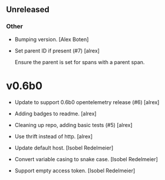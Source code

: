 ## Unreleased

### Other

* Bumping version. [Alex Boten]

* Set parent ID if present (#7) [alrex]

  Ensure the parent is set for spans with a parent span.


v0.6b0
======

* Update to support 0.6b0 opentelemetry release (#6) [alrex]

* Adding badges to readme. [alrex]

* Cleaning up repo, adding basic tests (#5) [alrex]

* Use thrift instead of http. [alrex]

* Update default host. [Isobel Redelmeier]

* Convert variable casing to snake case. [Isobel Redelmeier]

* Support empty access token. [Isobel Redelmeier]
